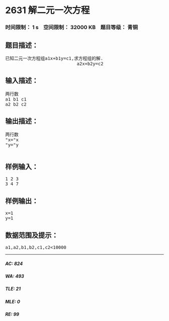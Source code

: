 # 2631 解二元一次方程   
### 时间限制： 1 s&nbsp;&nbsp;&nbsp;&nbsp;空间限制： 32000 KB&nbsp;&nbsp;&nbsp;&nbsp;题目等级： 青铜  
## 题目描述：  

<pre>
已知二元一次方程组a1x+b1y=c1,求方程组的解.
                           a2x+b2y=c2
</pre>
  
  
## 输入描述：  

<pre>
两行数
a1 b1 c1
a2 b2 c2
</pre>
  
  
## 输出描述：  

<pre>
两行数
"x="x
"y="y
 
</pre>
  
  
## 样例输入：  

<pre>
1 2 3
3 4 7
</pre>
  
  
## 样例输出：  

<pre>
x=1
y=1
</pre>
  
  
## 数据范围及提示：  

<pre>
a1,a2,b1,b2,c1,c2<10000
</pre>
  
  
***  

##### AC: 824  
##### WA: 493  
##### TLE: 21  
##### MLE: 0  
##### RE: 99  
